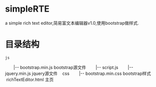 # simpleRTE
a simple rich text editor,简易富文本编辑器v1.0,使用bootstrap做样式.

# 目录结构
    js
        |-- bootstrap.min.js  bootstrap源文件
        |-- script.js 
        |-- jquery.min.js jquery源文件
    css
        |-- bootstrap.min.css bootstrap样式
    richTextEditor.html 主页


